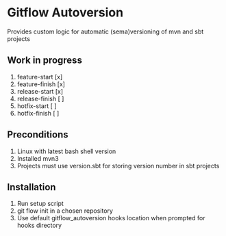 # Gitflow Autoversion
Provides custom logic for automatic (sema)versioning of mvn and sbt projects

## Work in progress
1. feature-start  [x]
2. feature-finish [x]
3. release-start  [x]
4. release-finish [ ]
5. hotfix-start   [ ]
6. hotfix-finish  [ ]

## Preconditions
1. Linux with latest bash shell version
1. Installed mvn3
2. Projects must use version.sbt for storing version number in sbt projects

## Installation
1. Run setup  script
2. git flow init in a chosen repository
3. Use default gitflow_autoversion hooks location when prompted for hooks directory

